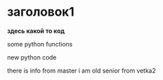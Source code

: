 # заголовок1

**здесь какой то код**

some python functions

new python code

there is info from master
i am old senior from vetka2
